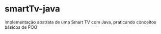 # smartTv-java
Implementação abstrata de uma Smart TV com Java, praticando conceitos básicos de POO
